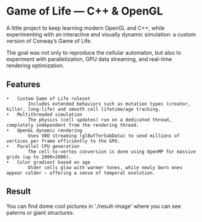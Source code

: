 # Game of Life — C++ & OpenGL

A little project to keep learning modern OpenGL and C++, while experimenting with an interactive and visually dynamic simulation: a custom version of Conway’s Game of Life.

The goal was not only to reproduce the cellular automaton, but also to experiment with parallelization, GPU data streaming, and real-time rendering optimization.

## Features
	•	Custom Game of Life ruleset
			Includes extended behaviors such as mutation types (creator, killer, long-life) and smooth cell lifetime/age tracking.
	•	Multithreaded simulation
			The physics (cell updates) run on a dedicated thread, completely independent from the rendering thread.
	•	OpenGL dynamic rendering
			Uses VBO streaming (glBufferSubData) to send millions of vertices per frame efficiently to the GPU.
	•	Parallel CPU generation
			The cell-to-vertex conversion is done using OpenMP for massive grids (up to 2000×2000).
	•	Color gradient based on age
			Older cells glow with warmer tones, while newly born ones appear colder — offering a sense of temporal evolution.

## Result
	
You can find dome cool pictures in './result-image' where you can see paterns or giant structures. 
